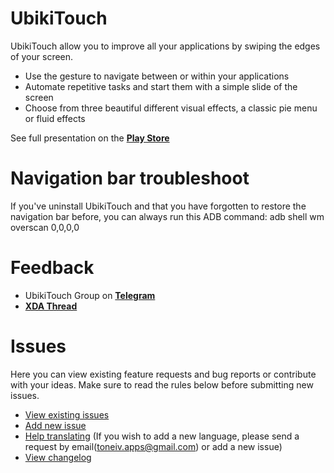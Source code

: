 # UbikiTouch
UbikiTouch allow you to improve all your applications by swiping the edges of your screen. 

* Use the gesture to navigate between or within your applications
* Automate repetitive tasks and start them with a simple slide of the screen
* Choose from three beautiful different visual effects, a classic pie menu or fluid effects

See full presentation on the <a href="https://play.google.com/store/apps/details?id=eu.toneiv.ubktouch"><b>Play Store</b></a>

# Navigation bar troubleshoot
If you've uninstall UbikiTouch and that you have forgotten to restore the navigation bar before, you can always run this ADB command:
adb shell wm overscan 0,0,0,0<br>

# Feedback
* UbikiTouch Group on <a href="https://t.me/joinchat/InrYuhYDC-ZjVWnyAHPPrA"><b>Telegram</b></a>
* <a href="https://forum.xda-developers.com/android/apps-games/app-ubikitouch-gestures-automation-app-t3930661"><b>XDA Thread</b></a>

# Issues
Here you can view existing feature requests and bug reports or contribute with your ideas. Make sure to read the rules below before submitting new issues.

* [View existing issues](https://github.com/toneiv/UbikiTouch/issues)
* [Add new issue](https://github.com/toneiv/UbikiTouch/issues/new)
* [Help translating](http://toneiv.oneskyapp.com/collaboration) (If you wish to add a new language, please send a request by email(toneiv.apps@gmail.com) or add a new issue)
* [View changelog](https://github.com/toneiv/UbikiTouch/blob/master/CHANGELOG.md)
